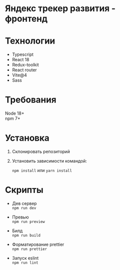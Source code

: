 # Яндекс трекер развития - фронтенд

# Технологии

- Typescript
- React 18
- Redux-toolkit
- React router
- Vite@4
- Sass
# Требования
Node 18+  
npm 7+

# Установка
 1. Склонировать репозиторий
 2. Установить зависимоcти командой: 
   
    ```npm install``` или ```yarn install```

# Скрипты

- Дев сервер  
```npm run dev```

- Превью   
```npm run preview```

- Билд  
```npm run build```

- Форматирование prettier  
```npm run prettier```

- Запуск eslint  
```npm run lint```
